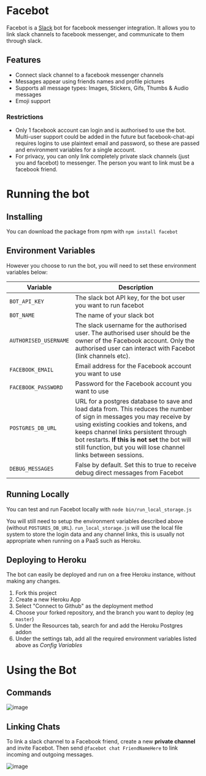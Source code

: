 # Facebot

Facebot is a [Slack](https://slack.com/) bot for facebook messenger integration. It allows you to link slack channels to facebook messenger, and communicate to them through slack.

## Features
- Connect slack channel to a facebook messenger channels
- Messages appear using friends names and profile pictures
- Supports all message types: Images, Stickers, Gifs, Thumbs & Audio messages
- Emoji support

### Restrictions
- Only 1 facebook account can login and is authorised to use the bot. Multi-user support could be added in the future but facebook-chat-api requires logins to use plaintext email and password, so these are passed and environment variables for a single account.
- For privacy, you can only link completely private slack channels (just you and facebot) to messenger. The person you want to link must be a facebook friend.

# Running the bot

## Installing
You can download the package from npm with
`npm install facebot`

## Environment Variables

However you choose to run the bot, you will need to set these environment variables below:

Variable|Description
----|-----
`BOT_API_KEY`|The slack bot API key, for the bot user you want to run facebot
`BOT_NAME`|The name of your slack bot
`AUTHORISED_USERNAME`|The slack username for the authorised user. The authorised user should be the owner of the Facebook account. Only the authorised user can interact with Facebot (link channels etc).
`FACEBOOK_EMAIL`|Email address for the Facebook account you want to use
`FACEBOOK_PASSWORD`|Password for the Facebook account you want to use
`POSTGRES_DB_URL`|URL for a postgres database to save and load data from. This reduces the number of sign in messages you may receive by using existing cookies and tokens, and keeps channel links persistent through bot restarts. **If this is not set** the bot will still function, but you will lose channel links between sessions.
`DEBUG_MESSAGES`|False by default. Set this to true to receive debug direct messages from Facebot 

## Running Locally
You can test and run Facebot locally with `node bin/run_local_storage.js`

You will still need to setup the environment variables described above (without `POSTGRES_DB_URL`). `run_local_storage.js` will use the local file system to store the login data and any channel links, this is usually not appropriate when running on a PaaS such as Heroku.

## Deploying to Heroku
The bot can easily be deployed and run on a free Heroku instance, without making any changes.

1. Fork this project
2. Create a new Heroku App 
3. Select "Connect to Github" as the deployment method
4. Choose your forked repository, and the branch you want to deploy (eg `master`)
5. Under the Resources tab, search for and add the Heroku Postgres addon
6. Under the settings tab, add all the required environment variables listed above as *Config Variables*

# Using the Bot 

## Commands
![image](https://cloud.githubusercontent.com/assets/492636/12016723/6a48ba6a-ad89-11e5-8dd5-9a734a6f6b76.png)

## Linking Chats
To link a slack channel to a Facebook friend, create a new **private channel** and invite Facebot. Then send `@facebot chat FriendNameHere` to link incoming and outgoing messages.

![image](https://cloud.githubusercontent.com/assets/492636/12016755/efcb3046-ad89-11e5-9837-a8b835b07949.png)

